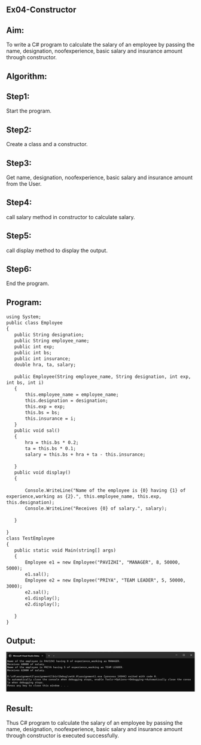## Ex04-Constructor
## Aim:
To write a C# program to calculate the salary of an employee by passing the name, designation, noofexperience, basic salary and insurance amount through constructor.
 
## Algorithm:
## Step1:
Start the program.

## Step2:
Create a class and a constructor.

## Step3:
Get name, designation, noofexperience, basic salary and insurance amount from the User.

## Step4:
call salary method in constructor to calculate salary.

## Step5:
call display method to display the output.

## Step6:
End the program.
 
 
 ## Program:
 ```
 using System;
public class Employee
{
    public String designation;
    public String employee_name;
    public int exp;
    public int bs;
    public int insurance;
    double hra, ta, salary;

    public Employee(String employee_name, String designation, int exp, int bs, int i)
    {
        this.employee_name = employee_name;
        this.designation = designation;
        this.exp = exp;
        this.bs = bs;
        this.insurance = i;
    }
    public void sal()
    {
        hra = this.bs * 0.2;
        ta = this.bs * 0.1;
        salary = this.bs + hra + ta - this.insurance;

    }
    public void display()
    {

        Console.WriteLine("Name of the employee is {0} having {1} of experience,working as {2}.", this.employee_name, this.exp, this.designation);
        Console.WriteLine("Receives {0} of salary.", salary);

    }

}
class TestEmployee
{
    public static void Main(string[] args)
    {
        Employee e1 = new Employee("PAVIZHI", "MANAGER", 8, 50000, 5000);
        e1.sal();
        Employee e2 = new Employee("PRIYA", "TEAM LEADER", 5, 50000, 3000);
        e2.sal();
        e1.display();
        e2.display();

    }
}
 ```
 ## Output:
 ![](./1.png)
 ## Result:
Thus C# program to calculate the salary of an employee by passing the name, designation, noofexperience, basic salary and insurance amount through constructor is executed successfully.